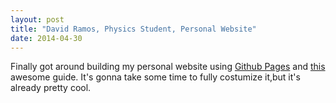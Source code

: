```yaml
---
layout: post
title: "David Ramos, Physics Student, Personal Website"
date: 2014-04-30
---
```


Finally got around building my personal website using [Github Pages](https://pages.github.com/) and [this](http://jmcglone.com/guides/github-pages/) awesome guide. It's gonna take some time to fully costumize it,but it's already pretty cool.
